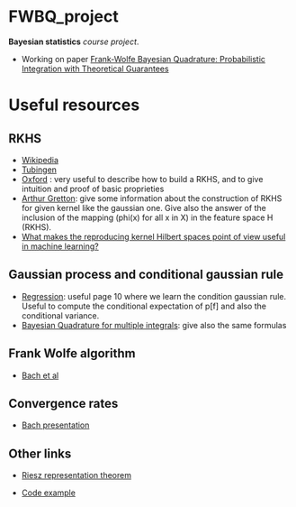 # FWBQ_project

**Bayesian statistics** *course project*.

* Working on paper [Frank-Wolfe Bayesian Quadrature: Probabilistic Integration with Theoretical Guarantees](https://arxiv.org/abs/1506.02681)

# Useful resources

## RKHS
* [Wikipedia](https://en.wikipedia.org/wiki/Reproducing_kernel_Hilbert_space)
* [Tubingen](http://mlss.tuebingen.mpg.de/2015/slides/gretton/part_1.pdf?fbclid=IwAR2aQXRoyWplQH6p1Gv41RszZg9QF15SPRb6RJbJR4nweTwnLMSS8YzxuTM)
* [Oxford](http://www.stats.ox.ac.uk/~sejdinov/teaching/atml14/Theory_2014.pdf) :
very useful to describe how to build a RKHS, and to give intuition and proof of
 basic proprieties
 * [Arthur Gretton](http://www.gatsby.ucl.ac.uk/~gretton/coursefiles/lecture4_introToRKHS.pdf?fbclid=IwAR3IkzOm-156s-IKu4oX_oZrjmLAA2FQLcW1-XQlTOQBxg_lQyUKUpMLFFE): give some information about the construction of RKHS for
 given kernel like the gaussian one. Give also the answer of the inclusion of the
 mapping (phi(x) for all x in X) in the feature space H (RKHS).
 * [What makes the reproducing kernel Hilbert spaces point of view useful in machine learning?](https://www.quora.com/What-makes-the-reproducing-kernel-Hilbert-spaces-point-of-view-useful-in-machine-learning)

## Gaussian process and conditional gaussian rule
- [Regression](http://www.gaussianprocess.org/gpml/chapters/RW2.pdf?fbclid=IwAR0n58_3Ld3d86dHy4zZvxFUm5WzPFR0XEC-5gx0PDZKioL3jTDBWQAZ2iM):
useful page 10 where we learn the condition gaussian rule. Useful to compute
the conditional expectation of p[f] and also the conditional variance.
- [Bayesian Quadrature for multiple integrals](https://arxiv.org/pdf/1801.04153.pdf?fbclid=IwAR3nJ63cmJQh0JO5luHYejIK0BWgd8WJqGiHe2lt7ILWjP46p0LJnDlRUWY):
give also the same formulas

## Frank Wolfe algorithm
- [Bach et al](https://arxiv.org/pdf/1203.4523.pdf?fbclid=IwAR3tVnsQrKCK_Tkb7WgRSKwQQuyg8ewNqCFTpzGTLFIv0EYs2a3JQAtOxCo)

## Convergence rates
- [Bach presentation](http://probabilistic-numerics.org/assets/pdf/nips2015_probint/fbach_nips_2015_quadrature.pdf)

## Other links

* [Riesz representation theorem](https://en.wikipedia.org/wiki/Riesz_representation_theorem)

* [Code example](https://github.com/jcockayne/ProbNumPy?fbclid=IwAR1QE6jT4sAXiczhatB4q7q_dK5cQiYZu6BY95pW8PMbqYdHdCik2uyXBwI)
